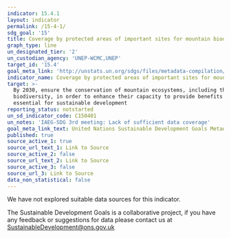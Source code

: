 ```yaml
---
indicator: 15.4.1
layout: indicator
permalink: /15-4-1/
sdg_goal: '15'
title: Coverage by protected areas of important sites for mountain biodiversity
graph_type: line
un_designated_tier: '2'
un_custodian_agency: 'UNEP-WCMC,UNEP'
target_id: '15.4'
goal_meta_link: 'http://unstats.un.org/sdgs/files/metadata-compilation/Metadata-Goal-15.pdf'
indicator_name: Coverage by protected areas of important sites for mountain biodiversity
target: >-
  By 2030, ensure the conservation of mountain ecosystems, including their
  biodiversity, in order to enhance their capacity to provide benefits that are
  essential for sustainable development
reporting_status: notstarted
un_sd_indicator_code: C150401
un_notes: 'IAEG-SDG 3rd meeting: Lack of sufficient data coverage'
goal_meta_link_text: United Nations Sustainable Development Goals Metadata (pdf 456kB)
published: true
source_active_1: true
source_url_text_1: Link to Source
source_active_2: false
source_url_text_2: Link to Source
source_active_3: false
source_url_3: Link to Source
data_non_statistical: false
---
```


We have not explored suitable data sources for this indicator. 

The Sustainable Development Goals is a collaborative project, if you have any feedback or suggestions for data please contact us at <SustainableDevelopment@ons.gov.uk>  
